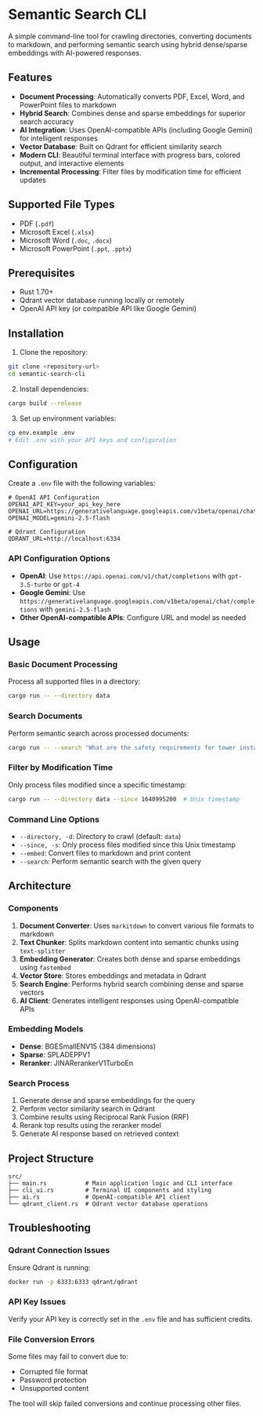 # Semantic Search CLI

A simple command-line tool for crawling directories, converting documents to markdown, and performing semantic search using hybrid dense/sparse embeddings with AI-powered responses.

## Features

- **Document Processing**: Automatically converts PDF, Excel, Word, and PowerPoint files to markdown
- **Hybrid Search**: Combines dense and sparse embeddings for superior search accuracy
- **AI Integration**: Uses OpenAI-compatible APIs (including Google Gemini) for intelligent responses
- **Vector Database**: Built on Qdrant for efficient similarity search
- **Modern CLI**: Beautiful terminal interface with progress bars, colored output, and interactive elements
- **Incremental Processing**: Filter files by modification time for efficient updates

## Supported File Types

- PDF (`.pdf`)
- Microsoft Excel (`.xlsx`)
- Microsoft Word (`.doc`, `.docx`)
- Microsoft PowerPoint (`.ppt`, `.pptx`)

## Prerequisites

- Rust 1.70+
- Qdrant vector database running locally or remotely
- OpenAI API key (or compatible API like Google Gemini)

## Installation

1. Clone the repository:

```bash
git clone <repository-url>
cd semantic-search-cli
```

2. Install dependencies:

```bash
cargo build --release
```

3. Set up environment variables:

```bash
cp env.example .env
# Edit .env with your API keys and configuration
```

## Configuration

Create a `.env` file with the following variables:

```env
# OpenAI API Configuration
OPENAI_API_KEY=your_api_key_here
OPENAI_URL=https://generativelanguage.googleapis.com/v1beta/openai/chat/completions
OPENAI_MODEL=gemini-2.5-flash

# Qdrant Configuration
QDRANT_URL=http://localhost:6334
```

### API Configuration Options

- **OpenAI**: Use `https://api.openai.com/v1/chat/completions` with `gpt-3.5-turbo` or `gpt-4`
- **Google Gemini**: Use `https://generativelanguage.googleapis.com/v1beta/openai/chat/completions` with `gemini-2.5-flash`
- **Other OpenAI-compatible APIs**: Configure URL and model as needed

## Usage

### Basic Document Processing

Process all supported files in a directory:

```bash
cargo run -- --directory data
```

### Search Documents

Perform semantic search across processed documents:

```bash
cargo run -- --search "What are the safety requirements for tower installation?"
```

### Filter by Modification Time

Only process files modified since a specific timestamp:

```bash
cargo run -- --directory data --since 1640995200  # Unix timestamp
```

### Command Line Options

- `--directory, -d`: Directory to crawl (default: `data`)
- `--since, -s`: Only process files modified since this Unix timestamp
- `--embed`: Convert files to markdown and print content
- `--search`: Perform semantic search with the given query

## Architecture

### Components

1. **Document Converter**: Uses `markitdown` to convert various file formats to markdown
2. **Text Chunker**: Splits markdown content into semantic chunks using `text-splitter`
3. **Embedding Generator**: Creates both dense and sparse embeddings using `fastembed`
4. **Vector Store**: Stores embeddings and metadata in Qdrant
5. **Search Engine**: Performs hybrid search combining dense and sparse vectors
6. **AI Client**: Generates intelligent responses using OpenAI-compatible APIs

### Embedding Models

- **Dense**: BGESmallENV15 (384 dimensions)
- **Sparse**: SPLADEPPV1
- **Reranker**: JINARerankerV1TurboEn

### Search Process

1. Generate dense and sparse embeddings for the query
2. Perform vector similarity search in Qdrant
3. Combine results using Reciprocal Rank Fusion (RRF)
4. Rerank top results using the reranker model
5. Generate AI response based on retrieved context

## Project Structure

```
src/
├── main.rs           # Main application logic and CLI interface
├── cli_ui.rs         # Terminal UI components and styling
├── ai.rs             # OpenAI-compatible API client
└── qdrant_client.rs  # Qdrant vector database operations
```

## Troubleshooting

### Qdrant Connection Issues

Ensure Qdrant is running:

```bash
docker run -p 6333:6333 qdrant/qdrant
```

### API Key Issues

Verify your API key is correctly set in the `.env` file and has sufficient credits.

### File Conversion Errors

Some files may fail to convert due to:

- Corrupted file format
- Password protection
- Unsupported content

The tool will skip failed conversions and continue processing other files.

